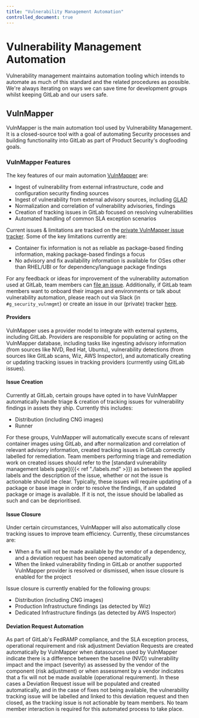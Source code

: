 ```yaml
---
title: "Vulnerability Management Automation"
controlled_document: true
---
```


# Vulnerability Management Automation

Vulnerability management maintains automation tooling which intends to automate as much of this standard and the related procedures as possible. We're always iterating on ways we can save time for development groups whilst keeping GitLab and our users safe.

## VulnMapper

VulnMapper is the main automation tool used by Vulnerability Management. It is a closed-source tool with a goal of automating Security processes and building functionality into GitLab as part of Product Security's dogfooding goals.

### VulnMapper Features

The key features of our main automation [VulnMapper](https://gitlab.com/gitlab-com/gl-security/threatmanagement/vulnerability-management/vulnerability-management-internal/vulnmapper/-/tree/main) are:

- Ingest of vulnerability from external infrastructure, code and configuration security finding sources
- Ingest of vulnerability from external advisory sources, including [GLAD](https://advisories.gitlab.com)
- Normalization and correlation of vulnerability advisories, findings
- Creation of tracking issues in GitLab focused on resolving vulnerabilities
- Automated handling of common SLA exception scenarios

Current issues & limitations are tracked on the [private VulnMapper issue tracker](https://gitlab.com/gitlab-com/gl-security/threatmanagement/vulnerability-management/vulnerability-management-internal/vulnmapper/-/issues). Some of the key limitations currently are:

- Container fix information is not as reliable as package-based finding information, making package-based findings a focus
- No advisory and fix availability information is available for OSes other than RHEL/UBI or for dependency/language package findings

For any feedback or ideas for improvement of the vulnerability automation used at GitLab, team members can [file an issue](https://gitlab.com/gitlab-com/gl-security/threatmanagement/vulnerability-management/vulnerability-management-internal/vulnmapper/-/issues/new). Additionally, if GitLab team members want to onboard their images and environments or talk about vulnerability automation, please reach out via Slack (in `#g_security_vulnmgmt`) or create an issue in our (private) tracker [here](https://gitlab.com/gitlab-com/gl-security/threatmanagement/vulnerability-management/vulnerability-management-internal/vulnerability-management-tracker/-/issues).

#### Providers

VulnMapper uses a provider model to integrate with external systems, including GitLab. Providers are responsible for populating or acting on the VulnMapper database, including tasks like ingesting advisory information (from sources like NVD, Red Hat, Ubuntu), vulnerability detections (from sources like GitLab scans, Wiz, AWS Inspector), and automatically creating or updating tracking issues in tracking providers (currrently using GitLab issues).

#### Issue Creation

Currently at GitLab, certain groups have opted in to have VulnMapper automatically handle triage & creation of tracking issues for vulnerability findings in assets they ship. Currently this includes:

- Distribution (including CNG images)
- Runner

For these groups, VulnMapper will automatically execute scans of relevant container images using GitLab, and after normalization and correlation of relevant advisory information, created tracking issues in GitLab correctly labelled for remediation. Team members performing triage and remediation work on created issues should refer to the [standard vulnerability management labels page]({{< ref "./labels.md" >}}) as between the applied labels and the description of the issue, whether or not the issue is actionable should be clear. Typically, these issues will require updating of a package or base image in order to resolve the findings, if an updated package or image is available. If it is not, the issue should be laballed as such and can be deprioritised.

#### Issue Closure

Under certain circumstances, VulnMapper will also automatically close tracking issues to improve team efficiency. Currently, these circumstances are:

- When a fix will not be made available by the vendor of a dependency, and a deviation request has been opened automatically
- When the linked vulnerability finding in GitLab or another supported VulnMapper provider is resolved or dismissed, when issue closure is enabled for the project

Issue closure is currently enabled for the following groups:

- Distribution (including CNG images)
- Production Infrastructure findings (as detected by Wiz)
- Dedicated Infrastructure findings (as detected by AWS Inspector)

#### Deviation Request Automation

As part of GitLab's FedRAMP compliance, and the SLA exception process, operational requirement and risk adjustment Deviation Requests are created automatically by VulnMapper when datasources used by VulnMapper indicate there is a difference between the baseline (NVD) vulnerability impact and the impact (severity) as assessed by the vendor of the component (risk adjustment) or when assessment by a vendor indicates that a fix will not be made available (operational requirement). In these cases a Deviation Request issue will be populated and created automatically, and in the case of fixes not being available, the vulnerability tracking issue will be labelled and linked to this deviation request and then closed, as the tracking issue is not actionable by team members. No team member interaction is required for this automated process to take place.
